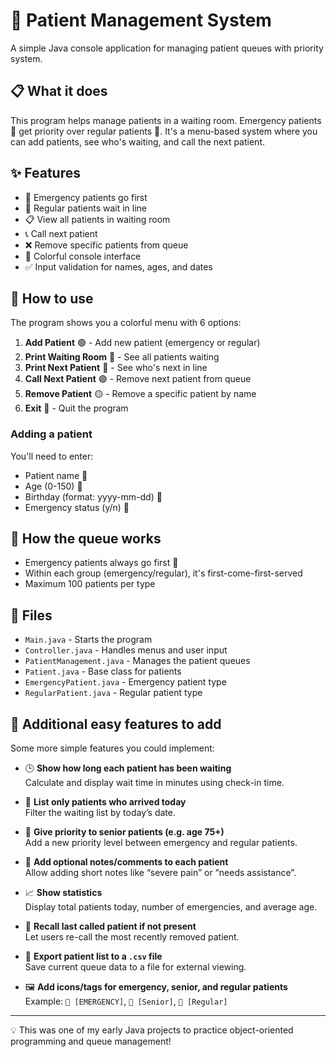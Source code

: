 # 🏥 Patient Management System

A simple Java console application for managing patient queues with priority system.

## 📋 What it does

This program helps manage patients in a waiting room. Emergency patients 🚨 get priority over regular patients 👥. It's a menu-based system where you can add patients, see who's waiting, and call the next patient.

## ✨ Features

- 🚨 Emergency patients go first
- 👥 Regular patients wait in line  
- 📋 View all patients in waiting room
- 📞 Call next patient
- ❌ Remove specific patients from queue
- 🎨 Colorful console interface
- ✅ Input validation for names, ages, and dates

## 📖 How to use

The program shows you a colorful menu with 6 options:

1. **Add Patient** 🟢 - Add new patient (emergency or regular)
2. **Print Waiting Room** 🔵 - See all patients waiting
3. **Print Next Patient** 🔵 - See who's next in line  
4. **Call Next Patient** 🟣 - Remove next patient from queue
5. **Remove Patient** 🟡 - Remove a specific patient by name
6. **Exit** 🔴 - Quit the program

### Adding a patient
You'll need to enter:
- Patient name 📝
- Age (0-150) 🔢
- Birthday (format: yyyy-mm-dd) 📅
- Emergency status (y/n) 🚨

## 🎯 How the queue works

- Emergency patients always go first 🚨
- Within each group (emergency/regular), it's first-come-first-served
- Maximum 100 patients per type

## 📁 Files

- `Main.java` - Starts the program
- `Controller.java` - Handles menus and user input
- `PatientManagement.java` - Manages the patient queues
- `Patient.java` - Base class for patients
- `EmergencyPatient.java` - Emergency patient type
- `RegularPatient.java` - Regular patient type

## 🧪 Additional easy features to add

Some more simple features you could implement:

- 🕒 **Show how long each patient has been waiting**  
  Calculate and display wait time in minutes using check-in time.

- 📅 **List only patients who arrived today**  
  Filter the waiting list by today’s date.

- 🧓 **Give priority to senior patients (e.g. age 75+)**  
  Add a new priority level between emergency and regular patients.

- 💬 **Add optional notes/comments to each patient**  
  Allow adding short notes like “severe pain” or “needs assistance”.

- 📈 **Show statistics**  
  Display total patients today, number of emergencies, and average age.

- 🔄 **Recall last called patient if not present**  
  Let users re-call the most recently removed patient.

- 🧾 **Export patient list to a `.csv` file**  
  Save current queue data to a file for external viewing.

- 🖼️ **Add icons/tags for emergency, senior, and regular patients**  
  Example: `🚨 [EMERGENCY]`, `👴 [Senior]`, `👥 [Regular]`

---

💡 This was one of my early Java projects to practice object-oriented programming and queue management!
